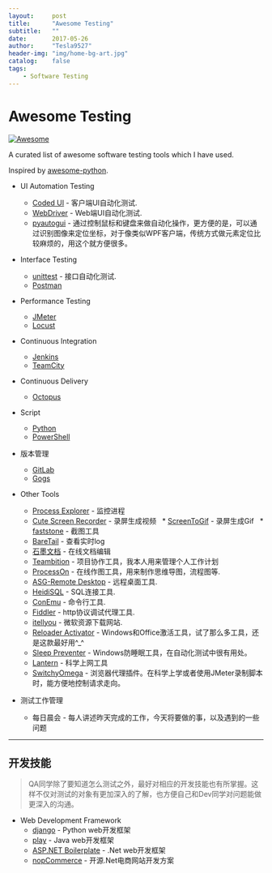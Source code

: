 ```yaml
---
layout:     post
title:      "Awesome Testing"
subtitle:   ""
date:       2017-05-26
author:     "Tesla9527"
header-img: "img/home-bg-art.jpg"
catalog:    false
tags:
    - Software Testing
---
```

# Awesome Testing 
[![Awesome](https://cdn.rawgit.com/sindresorhus/awesome/d7305f38d29fed78fa85652e3a63e154dd8e8829/media/badge.svg)](https://github.com/sindresorhus/awesome)

A curated list of awesome software testing tools which I have used.

Inspired by [awesome-python](https://github.com/vinta/awesome-python).

* UI Automation Testing
    * [Coded UI](https://msdn.microsoft.com/en-us/library/dd286726.aspx) - 客户端UI自动化测试.
    * [WebDriver](http://www.seleniumhq.org/projects/webdriver/) - Web端UI自动化测试.
    * [pyautogui](https://pyautogui.readthedocs.io/en/latest/) - 通过控制鼠标和键盘来做自动化操作，更方便的是，可以通过识别图像来定位坐标，对于像类似WPF客户端，传统方式做元素定位比较麻烦的，用这个就方便很多。
    	
* Interface Testing
    * [unittest](https://docs.python.org/2/library/unittest.html) - 接口自动化测试.
    * [Postman](https://www.getpostman.com/)
	
* Performance Testing
    * [JMeter](http://jmeter.apache.org/)
    * [Locust](http://locust.io/)
		
* Continuous Integration
    * [Jenkins](https://jenkins.io/)
    * [TeamCity](https://www.jetbrains.com/teamcity/)
	
* Continuous Delivery
    * [Octopus](https://octopus.com/)
	
* Script
    * [Python](https://www.python.org/)
    * [PowerShell](https://en.wikipedia.org/wiki/PowerShell)
	
* 版本管理
    * [GitLab](https://about.gitlab.com/)
    * [Gogs](https://gogs.io/)
	
* Other Tools
    * [Process Explorer](https://technet.microsoft.com/en-us/sysinternals/processexplorer.aspx) - 监控进程
    * [Cute Screen Recorder](http://www.videotool.net/screen-recorder-free-version.htm) - 录屏生成视频
    * [ScreenToGif](http://www.screentogif.com/) - 录屏生成Gif
    * [faststone](http://www.faststone.org/) - 截图工具	
    * [BareTail](https://www.baremetalsoft.com/baretail/) - 查看实时log
    * [石墨文档](https://shimo.im) - 在线文档编辑
    * [Teambition](https://www.teambition.com) - 项目协作工具，我本人用来管理个人工作计划
    * [ProcessOn](https://www.processon.com/) - 在线作图工具，用来制作思维导图，流程图等.
    * [ASG-Remote Desktop](http://www.visionapp.com/germany/solutions/asg-remote-desktop.html) - 远程桌面工具.
    * [HeidiSQL](https://www.heidisql.com/) - SQL连接工具.	
    * [ConEmu](https://conemu.github.io/) - 命令行工具.	
    * [Fiddler](http://www.telerik.com/fiddler) - http协议调试代理工具.	
    * [itellyou](http://msdn.itellyou.cn/) - 微软资源下载网站.	
    * [Reloader Activator](http://windowsactivators.com/re-loader/) - Windows和Office激活工具，试了那么多工具，还是这款最好用^_^	
    * [Sleep Preventer](http://download.cnet.com/Sleep-Preventer/3000-2094_4-75811007.html) - Windows防睡眠工具，在自动化测试中很有用处。	
    * [Lantern](https://github.com/getlantern/lantern) - 科学上网工具	
    * [SwitchyOmega](https://github.com/FelisCatus/SwitchyOmega) - 浏览器代理插件。在科学上学或者使用JMeter录制脚本时，能方便地控制请求走向。	
	
* 测试工作管理
    * 每日晨会 - 每人讲述昨天完成的工作，今天将要做的事，以及遇到的一些问题

---
	
## 开发技能
>QA同学除了要知道怎么测试之外，最好对相应的开发技能也有所掌握。这样不仅对测试的对象有更加深入的了解，也方便自己和Dev同学对问题能做更深入的沟通。

* Web Development Framework
    * [django](https://www.djangoproject.com/) - Python web开发框架
    * [play](https://www.playframework.com/) - Java web开发框架
    * [ASP.NET Boilerplate](https://www.aspnetboilerplate.com/) - .Net web开发框架
    * [nopCommerce](http://www.nopcommerce.com/) - 开源.Net电商网站开发方案
	
	
